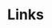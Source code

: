 ---
title: Links
published: true
data:
  links:
    - name: 涛叔
      url: 'https://taoshu.in'
menu:
  footer: true
---